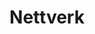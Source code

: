 ---
title: Nettverk
description: Lær nettverk
questions:
- question: Hva er et nettverk?
  answer: 'ett nettverk her'
- question: Hva er en server?
  answer: 'en server er en maskin som tilbyr tjenester til andre maskiner'
---